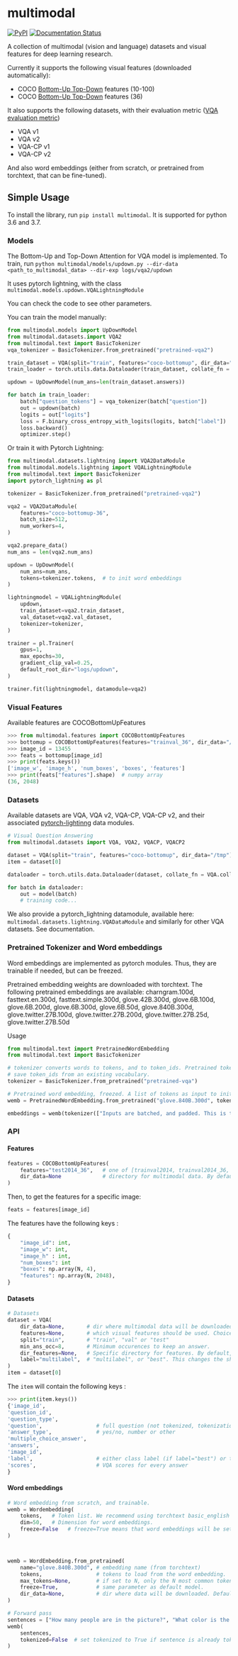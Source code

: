 # multimodal

[![PyPI](https://img.shields.io/pypi/v/multimodal.svg)](https://pypi.python.org/pypi/multimodal/)
[![Documentation Status](https://readthedocs.org/projects/multimodal/badge/?version=latest)](https://multimodal.readthedocs.io/en/latest/?badge=latest)

A collection of multimodal (vision and language) datasets and visual features for deep learning research.

Currently it supports the following visual features (downloaded automatically): 
- COCO [Bottom-Up Top-Down](https://github.com/peteanderson80/bottom-up-attention) features (10-100)
- COCO [Bottom-Up Top-Down](https://github.com/peteanderson80/bottom-up-attention) features (36)

It also supports the following datasets, with their evaluation metric ([VQA evaluation metric](https://visualqa.org/evaluation.html)) 
- VQA v1
- VQA v2
- VQA-CP v1
- VQA-CP v2


And also word embeddings (either from scratch, or pretrained from torchtext, that can be fine-tuned).


## Simple Usage

To install the library, run `pip install multimodal`. It is supported for python 3.6 and 3.7.

### Models

The Bottom-Up and Top-Down Attention for VQA model is implemented. 
To train, run `python multimodal/models/updown.py --dir-data <path_to_multimodal_data> --dir-exp logs/vqa2/updown`

It uses pytorch lightning, with the class `multimodal.models.updown.VQALightningModule`

You can check the code to see other parameters.

You can train the model manually:

```python
from multimodal.models import UpDownModel
from multimodal.datasets.import VQA2
from multimodal.text import BasicTokenizer
vqa_tokenizer = BasicTokenizer.from_pretrained("pretrained-vqa2")

train_dataset = VQA(split="train", features="coco-bottomup", dir_data="/tmp")
train_loader = torch.utils.data.Dataloader(train_dataset, collate_fn = VQA.collate_fn)

updown = UpDownModel(num_ans=len(train_dataset.answers))

for batch in train_loader:
    batch["question_tokens"] = vqa_tokenizer(batch["question"])
    out = updown(batch)
    logits = out["logits"]
    loss = F.binary_cross_entropy_with_logits(logits, batch["label"])
    loss.backward()
    optimizer.step()
```

Or train it with Pytorch Lightning:

```python
from multimodal.datasets.lightning import VQA2DataModule
from multimodal.models.lightning import VQALightningModule
from multimodal.text import BasicTokenizer
import pytorch_lightning as pl

tokenizer = BasicTokenizer.from_pretrained("pretrained-vqa2")

vqa2 = VQA2DataModule(
    features="coco-bottomup-36",
    batch_size=512,
    num_workers=4,
)

vqa2.prepare_data()
num_ans = len(vqa2.num_ans)

updown = UpDownModel(
    num_ans=num_ans,
    tokens=tokenizer.tokens,  # to init word embeddings
)

lightningmodel = VQALightningModule(
    updown,
    train_dataset=vqa2.train_dataset,
    val_dataset=vqa2.val_dataset,
    tokenizer=tokenizer,
)

trainer = pl.Trainer(
    gpus=1,
    max_epochs=30,
    gradient_clip_val=0.25,
    default_root_dir="logs/updown",
)

trainer.fit(lightningmodel, datamodule=vqa2)
```

### Visual Features

Available features are COCOBottomUpFeatures

```python
>>> from multimodal.features import COCOBottomUpFeatures
>>> bottomup = COCOBottomUpFeatures(features="trainval_36", dir_data="/tmp")
>>> image_id = 13455
>>> feats = bottomup[image_id]
>>> print(feats.keys())
['image_w', 'image_h', 'num_boxes', 'boxes', 'features']
>>> print(feats["features"].shape)  # numpy array
(36, 2048)
```

### Datasets

Available datasets are VQA, VQA v2, VQA-CP, VQA-CP v2, and their associated [pytorch-lightinng](https://pytorch-lightning.readthedocs.io/en/stable/datamodules.html) data modules.

```python
# Visual Question Answering
from multimodal.datasets import VQA, VQA2, VQACP, VQACP2

dataset = VQA(split="train", features="coco-bottomup", dir_data="/tmp")
item = dataset[0]

dataloader = torch.utils.data.Dataloader(dataset, collate_fn = VQA.collate_fn)

for batch in dataloader:
    out = model(batch)
    # training code...
```
We also provide a pytorch_lightning datamodule, available here: `multimodal.datasets.lightning.VQADataModule` and similarly for other VQA datasets.
See documentation.

### Pretrained Tokenizer and Word embeddings

Word embeddings are implemented as pytorch modules. Thus, they are trainable if needed, but can be freezed.

Pretrained embedding weights are downloaded with torchtext. The following pretrained embeddings are available: 
    charngram.100d, fasttext.en.300d, fasttext.simple.300d, glove.42B.300d, glove.6B.100d, glove.6B.200d, glove.6B.300d, glove.6B.50d, glove.840B.300d, glove.twitter.27B.100d, glove.twitter.27B.200d, glove.twitter.27B.25d, glove.twitter.27B.50d

Usage

```python
from multimodal.text import PretrainedWordEmbedding
from multimodal.text import BasicTokenizer

# tokenizer converts words to tokens, and to token_ids. Pretrained tokenizers 
# save token_ids from an existing vocabulary.
tokenizer = BasicTokenizer.from_pretrained("pretrained-vqa")

# Pretrained word embedding, freezed. A list of tokens as input to initialize embeddings.
wemb = PretrainedWordEmbedding.from_pretrained("glove.840B.300d", tokens=tokenizer.tokens, freeze=True)

embeddings = wemb(tokenizer(["Inputs are batched, and padded. This is the first batch item", "This is the second batch item."]))
```

### API 

#### Features

```python
features = COCOBottomUpFeatures(
    features="test2014_36",   # one of [trainval2014, trainval2014_36, test2014, test2014_36, test2015, test2015_36]
    dir_data=None             # directory for multimodal data. By default, in the application directory for multimodal.
)
```

Then, to get the features for a specific image: 
```python
feats = features[image_id]
```

The features have the following keys : 
```python
{
    "image_id": int,
    "image_w": int,
    "image_h" : int,
    "num_boxes": int
    "boxes": np.array(N, 4),
    "features": np.array(N, 2048),
}
```

#### Datasets
```python
# Datasets
dataset = VQA(
    dir_data=None,       # dir where multimodal data will be downloaded. Default is HOME/.multimodal
    features=None,       # which visual features should be used. Choices: coco-bottomup or coco-bottomup-36
    split="train",       # "train", "val" or "test"
    min_ans_occ=8,       # Minimum occurences to keep an answer.
    dir_features=None,   # Specific directory for features. By default, they will be located in dir_data/features.
    label="multilabel",  # "multilabel", or "best". This changes the shape of the ground truth label (class number for best, or tensor of scores for multilabel)
)
item = dataset[0]
```

The `item` will contain the following keys : 
```python
>>> print(item.keys())
{'image_id',
'question_id',
'question_type',
'question',                 # full question (not tokenized, tokenization is done in the WordEmbedding class)
'answer_type',              # yes/no, number or other
'multiple_choice_answer',
'answers',
'image_id',
'label',                    # either class label (if label="best") or target class scores (tensor of N classes).
'scores',                   # VQA scores for every answer
}
```



#### Word embeddings

```python
# Word embedding from scratch, and trainable.
wemb = Wordembedding(
    tokens,   # Token list. We recommend using torchtext basic_english tokenizer.
    dim=50,   # Dimension for word embeddings.
    freeze=False   # freeze=True means that word embeddings will be set with `requires_grad=False`. 
)



wemb = WordEmbedding.from_pretrained(
    name="glove.840B.300d", # embedding name (from torchtext)
    tokens,                 # tokens to load from the word embedding.
    max_tokens=None,        # if set to N, only the N most common tokens will be loaded.
    freeze=True,            # same parameter as default model. 
    dir_data=None,          # dir where data will be downloaded. Default is multimodal directory in apps dir.
)

# Forward pass
sentences = ["How many people are in the picture?", "What color is the car?"]
wemb(
    sentences, 
    tokenized=False  # set tokenized to True if sentence is already tokenized.
)

```


